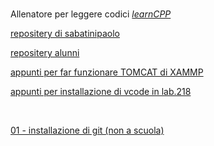 

<BR>

Allenatore per leggere codici [_learnCPP_](https://sabatinipaolo.github.io/learnCPP/)


[repositery di sabatinipaolo](https://github.com/sabatinipaolo?tab=repositories)

[repositery alunni](https://github.com/sabatinipaolo?tab=stars)


<a href="tomcatXampp/"> appunti per far funzionare TOMCAT di XAMMP</a> 

<a href="vcode/"> appunti per installazione di vcode in lab.218 </a> 

<br>

<a href="gitGitHubVisualCode/installazioneGit.webm"> 01 - installazione di git (non a scuola) </a>
<br>

